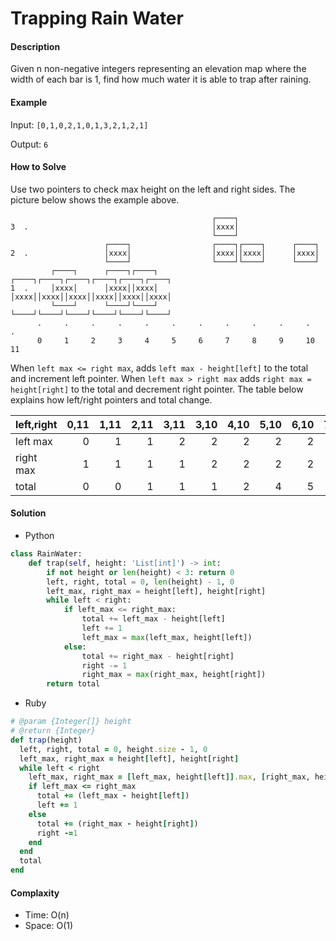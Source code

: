 # Trapping Rain Water

#### Description

Given n non-negative integers representing an elevation map where the width of each bar is 1, find how much water it is able to trap after raining.

#### Example
Input: `[0,1,0,2,1,0,1,3,2,1,2,1]`

Output: `6`

#### How to Solve

Use two pointers to check max height on the left and right sides.
The picture below shows the example above.

```
                                             ┌────┐
3  .                                         │xxxx│
                                             └────┘
                     ┌────┐                  ┌────┐┌────┐      ┌────┐
2  .                 │xxxx│                  │xxxx││xxxx│      │xxxx│
                     └────┘                  └────┘└────┘      └────┘
         ┌────┐      ┌────┐┌────┐      ┌────┐┌────┐┌────┐┌────┐┌────┐┌────┐
1  .     │xxxx│      │xxxx││xxxx│      │xxxx││xxxx││xxxx││xxxx││xxxx││xxxx│
         └────┘      └────┘└────┘      └────┘└────┘└────┘└────┘└────┘└────┘
      .     .     .     .     .     .     .     .     .     .     .     .
      0     1     2     3     4     5     6     7     8     9     10    11 
```

When `left max <= right max`, adds `left max - height[left]` to the total and increment left pointer.
When `left max > right max` adds `right max = height[right]` to the total and decrement right pointer. The table below explains how left/right pointers and total change.

|left,right|0,11|1,11|2,11|3,11|3,10|4,10|5,10|6,10|7,10|7,9|7,8|
| -------- | --:| --:| --:| --:| --:| --:| --:| --:| --:|--:|--:|
|left max  | 0  | 1  | 1  | 2  | 2  | 2  | 2  | 2  | 3  | 3 | 3 |
|right max | 1  | 1  | 1  | 1  | 2  | 2  | 2  | 2  | 2  | 2 | 2 |
|total     | 0  | 0  | 1  | 1  | 1  | 2  | 4  | 5  | 5  | 6 | 6 |

#### Solution
- Python

```python
class RainWater:
    def trap(self, height: 'List[int]') -> int:
        if not height or len(height) < 3: return 0
        left, right, total = 0, len(height) - 1, 0
        left_max, right_max = height[left], height[right]
        while left < right:
            if left_max <= right_max:
                total += left_max - height[left]
                left += 1
                left_max = max(left_max, height[left])
            else:
                total += right_max - height[right]
                right -= 1
                right_max = max(right_max, height[right])
        return total
```

- Ruby

```ruby
# @param {Integer[]} height
# @return {Integer}
def trap(height)
  left, right, total = 0, height.size - 1, 0
  left_max, right_max = height[left], height[right]
  while left < right
    left_max, right_max = [left_max, height[left]].max, [right_max, height[right]].max
    if left_max <= right_max
      total += (left_max - height[left])
      left += 1
    else
      total += (right_max - height[right])
      right -=1
    end
  end
  total
end
```

#### Complaxity
- Time: O(n)
- Space: O(1)